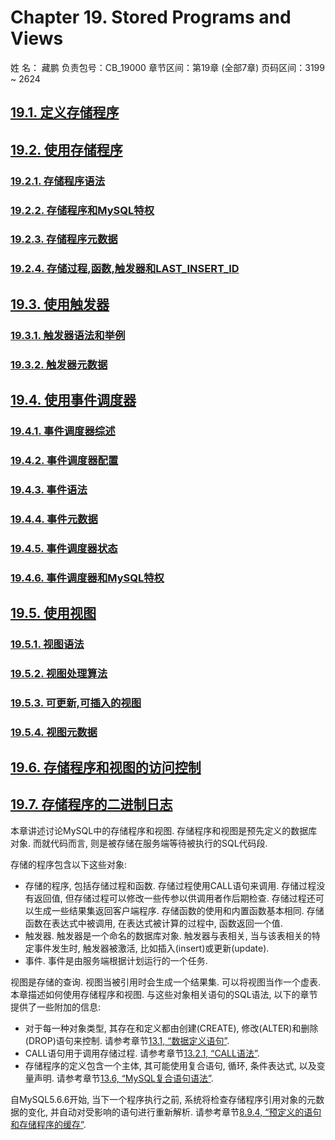 # Chapter 19. Stored Programs and Views

姓 名：  藏鹏
负责包号：CB_19000
章节区间：第19章 (全部7章)
页码区间：3199 ~ 2624

## [19.1. 定义存储程序](./19.1.0_Defining_Stored_Programs.md)
## [19.2. 使用存储程序](./19.2.0_Using_Stored_Routines.md)
### [19.2.1. 存储程序语法](./19.2.1_Stored_Routine_Syntax.md)
### [19.2.2. 存储程序和MySQL特权](./19.2.2_Stored_Routines_and_MySQL_Privileges.md)
### [19.2.3. 存储程序元数据](./19.2.3_Stored_Routine_Metadata.md)
### [19.2.4. 存储过程,函数,触发器和LAST_INSERT_ID](./19.2.4_Stored_Procedures_Functions_Triggers_and_LAST_INSERT_ID.md)
## [19.3. 使用触发器](./19.3.0_Using_Triggers.md)
### [19.3.1. 触发器语法和举例](./19.3.1_Trigger_Syntax_and_Examples.md)
### [19.3.2. 触发器元数据](./19.3.2_Trigger_Metadata.md)
## [19.4. 使用事件调度器](./19.4.0_Using_the_Event_Scheduler.md)
### [19.4.1. 事件调度器综述](./19.4.1_Event_Scheduler_Overview.md)
### [19.4.2. 事件调度器配置](./19.4.2_Event_Scheduler_Configuration.md)
### [19.4.3. 事件语法](./19.4.3_Event_Syntax.md)
### [19.4.4. 事件元数据](./19.4.4_Event_Metadata.md)
### [19.4.5. 事件调度器状态	](./19.4.5_Event_Scheduler_Status.md)
### [19.4.6. 事件调度器和MySQL特权](./19.4.6_The_Event_Scheduler_and_MySQL_Privileges.md)
## [19.5. 使用视图](./19.5.0_Using_Views.md)
### [19.5.1. 视图语法](./19.5.1_View_Syntax.md)
### [19.5.2. 视图处理算法](./19.5.2_View_Processing_Algorithms.md)
### [19.5.3. 可更新,可插入的视图](./19.5.3_Updatable_and_Insertable_Views.md)
### [19.5.4. 视图元数据](./19.5.4_View_Metadata.md)
## [19.6. 存储程序和视图的访问控制](./19.6.0_Access_Control_for_Stored_Programs_and_Views.md)
## [19.7. 存储程序的二进制日志](./19.7.0_Binary_Logging_of_Stored_Programs.md)

本章讲述讨论MySQL中的存储程序和视图. 存储程序和视图是预先定义的数据库对象. 而就代码而言, 则是被存储在服务端等待被执行的SQL代码段.

存储的程序包含以下这些对象:

* 存储的程序, 包括存储过程和函数. 存储过程使用CALL语句来调用. 存储过程没有返回值, 但存储过程可以修改一些传参以供调用者作后期检查. 存储过程还可以生成一些结果集返回客户端程序. 存储函数的使用和内置函数基本相同. 存储函数在表达式中被调用, 在表达式被计算的过程中, 函数返回一个值. 
* 触发器. 触发器是一个命名的数据库对象. 触发器与表相关, 当与该表相关的特定事件发生时, 触发器被激活, 比如插入(insert)或更新(update).
* 事件. 事件是由服务端根据计划运行的一个任务.

视图是存储的查询. 视图当被引用时会生成一个结果集. 可以将视图当作一个虚表. 
本章描述如何使用存储程序和视图. 与这些对象相关语句的SQL语法, 以下的章节提供了一些附加的信息: 

* 对于每一种对象类型, 其存在和定义都由创建(CREATE), 修改(ALTER)和删除(DROP)语句来控制. 请参考章节[13.1, “数据定义语句”](../Chapter_13/13.1.0_Data_Definition_Statements.md). 
* CALL语句用于调用存储过程. 请参考章节[13.2.1, “CALL语法”](../Chapter_13/13.2.1_CALL_Syntax.md).
* 存储程序的定义包含一个主体, 其可能使用复合语句, 循环, 条件表达式, 以及变量声明. 请参考章节[13.6, “MySQL复合语句语法”](../Chapter_13/13.6.0_MySQL_Compound-Statement_Syntax.md).

自MySQL5.6.6开始, 当下一个程序执行之前, 系统将检查存储程序引用对象的元数据的变化, 并自动对受影响的语句进行重新解析. 请参考章节[8.9.4, “预定义的语句和存储程序的缓存”](../Chapter_08/8.9.4_Caching_of_Prepared_Statements_and_Stored_Programs.md). 